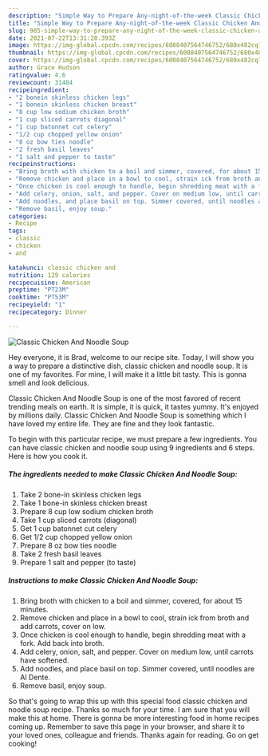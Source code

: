 ```yaml
---
description: "Simple Way to Prepare Any-night-of-the-week Classic Chicken And Noodle Soup"
title: "Simple Way to Prepare Any-night-of-the-week Classic Chicken And Noodle Soup"
slug: 985-simple-way-to-prepare-any-night-of-the-week-classic-chicken-and-noodle-soup
date: 2021-07-22T13:31:20.393Z
image: https://img-global.cpcdn.com/recipes/6008407564746752/680x482cq70/classic-chicken-and-noodle-soup-recipe-main-photo.jpg
thumbnail: https://img-global.cpcdn.com/recipes/6008407564746752/680x482cq70/classic-chicken-and-noodle-soup-recipe-main-photo.jpg
cover: https://img-global.cpcdn.com/recipes/6008407564746752/680x482cq70/classic-chicken-and-noodle-soup-recipe-main-photo.jpg
author: Grace Hudson
ratingvalue: 4.6
reviewcount: 31484
recipeingredient:
- "2 bonein skinless chicken legs"
- "1 bonein skinless chicken breast"
- "8 cup low sodium chicken broth"
- "1 cup sliced carrots diagonal"
- "1 cup batonnet cut celery"
- "1/2 cup chopped yellow onion"
- "8 oz bow ties noodle"
- "2 fresh basil leaves"
- "1 salt and pepper to taste"
recipeinstructions:
- "Bring broth with chicken to a boil and simmer, covered, for about 15 minutes."
- "Remove chicken and place in a bowl to cool, strain ick from broth and add carrots, cover on low."
- "Once chicken is cool enough to handle, begin shredding meat with a fork. Add back into broth."
- "Add celery, onion, salt, and pepper. Cover on medium low, until carrots have softened."
- "Add noodles, and place basil on top. Simmer covered, until noodles are Al Dente."
- "Remove basil, enjoy soup."
categories:
- Recipe
tags:
- classic
- chicken
- and

katakunci: classic chicken and 
nutrition: 129 calories
recipecuisine: American
preptime: "PT23M"
cooktime: "PT53M"
recipeyield: "1"
recipecategory: Dinner

---
```



![Classic Chicken And Noodle Soup](https://img-global.cpcdn.com/recipes/6008407564746752/680x482cq70/classic-chicken-and-noodle-soup-recipe-main-photo.jpg)

Hey everyone, it is Brad, welcome to our recipe site. Today, I will show you a way to prepare a distinctive dish, classic chicken and noodle soup. It is one of my favorites. For mine, I will make it a little bit tasty. This is gonna smell and look delicious.

Classic Chicken And Noodle Soup is one of the most favored of recent trending meals on earth. It is simple, it is quick, it tastes yummy. It's enjoyed by millions daily. Classic Chicken And Noodle Soup is something which I have loved my entire life. They are fine and they look fantastic.




To begin with this particular recipe, we must prepare a few ingredients. You can have classic chicken and noodle soup using 9 ingredients and 6 steps. Here is how you cook it.

<!--inarticleads1-->

##### The ingredients needed to make Classic Chicken And Noodle Soup:

1. Take 2 bone-in skinless chicken legs
1. Take 1 bone-in skinless chicken breast
1. Prepare 8 cup low sodium chicken broth
1. Take 1 cup sliced carrots (diagonal)
1. Get 1 cup batonnet cut celery
1. Get 1/2 cup chopped yellow onion
1. Prepare 8 oz bow ties noodle
1. Take 2 fresh basil leaves
1. Prepare 1 salt and pepper (to taste)




<!--inarticleads2-->

##### Instructions to make Classic Chicken And Noodle Soup:

1. Bring broth with chicken to a boil and simmer, covered, for about 15 minutes.
1. Remove chicken and place in a bowl to cool, strain ick from broth and add carrots, cover on low.
1. Once chicken is cool enough to handle, begin shredding meat with a fork. Add back into broth.
1. Add celery, onion, salt, and pepper. Cover on medium low, until carrots have softened.
1. Add noodles, and place basil on top. Simmer covered, until noodles are Al Dente.
1. Remove basil, enjoy soup.




So that's going to wrap this up with this special food classic chicken and noodle soup recipe. Thanks so much for your time. I am sure that you will make this at home. There is gonna be more interesting food in home recipes coming up. Remember to save this page in your browser, and share it to your loved ones, colleague and friends. Thanks again for reading. Go on get cooking!
